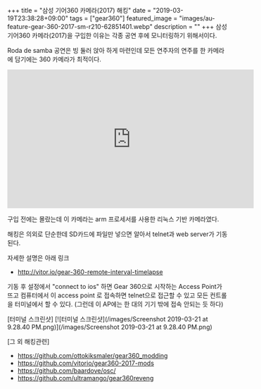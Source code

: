 +++
title = "삼성 기어360 카메라(2017) 해킹"
date = "2019-03-19T23:38:28+09:00"
tags = ["gear360"]
featured_image = "images/au-feature-gear-360-2017-sm-r210-62851401.webp"
description = ""
+++
삼성 기어360 카메라(2017)을 구입한 이유는 각종 공연 후에 모니터링하기 위해서이다.

Roda de samba 공연은 빙 둘러 앉아 하게 마련인데 모든 연주자의 연주를 한 카메라에 담기에는 360 카메라가 최적이다.

<iframe width="560" height="315" src="https://www.youtube.com/embed/_MPBkJ9ZZ8Y" frameborder="0" allow="accelerometer; autoplay; encrypted-media; gyroscope; picture-in-picture" allowfullscreen></iframe>

구입 전에는 몰랐는데 이 카메라는 arm 프로세서를 사용한 리눅스 기반 카메라였다.

해킹은 의외로 단순한데 SD카드에 파일만 넣으면 알아서 telnet과 web server가 기동된다.

자세한 설명은 아래 링크

* http://vitor.io/gear-360-remote-interval-timelapse

기동 후 설정에서 "connect to ios" 하면 Gear 360으로 시작하는 Access Point가 뜨고
컴퓨터에서 이 access point 로 접속하면 telnet으로 접근할 수 있고 모든 컨트롤을 터미널에서 할 수 있다. 
(그런데 이 AP에는 한 대의 기기 밖에 접속 안되는 듯 하다)

[터미널 스크린샷]
[![터미널 스크린샷](/images/Screenshot 2019-03-21 at 9.28.40 PM.png)](/images/Screenshot 2019-03-21 at 9.28.40 PM.png)

[그 외 해킹관련]

* https://github.com/ottokiksmaler/gear360_modding
* https://github.com/vitorio/gear360-2017-mods
* https://github.com/baardove/osc/
* https://github.com/ultramango/gear360reveng
